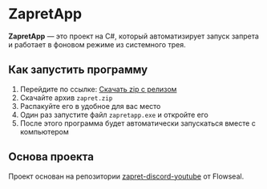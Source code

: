 # ZapretApp

**ZapretApp** — это проект на C#, который автоматизирует запуск запрета и работает в фоновом режиме из системного трея.

## Как запустить программу

1. Перейдите по ссылке: [Скачать zip с релизом](https://github.com/Timkavipww/zapretapp/releases)
2. Скачайте архив `zapret.zip`
3. Распакуйте его в удобное для вас место
4. Один раз запустите файл `zapretapp.exe` и откройте его
5. После этого программа будет автоматически запускаться вместе с компьютером

## Основа проекта

Проект основан на репозитории [zapret-discord-youtube](https://github.com/Flowseal/zapret-discord-youtube) от Flowseal.
